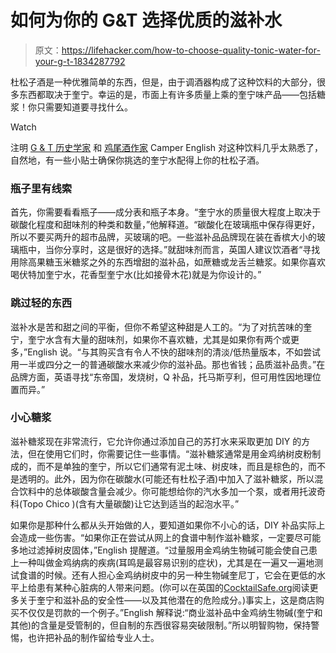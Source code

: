 # 如何为你的 G&T 选择优质的滋补水

> 原文：<https://lifehacker.com/how-to-choose-quality-tonic-water-for-your-g-t-1834287792>

杜松子酒是一种优雅简单的东西，但是，由于调酒器构成了这种饮料的大部分，很多东西都取决于奎宁。幸运的是，市面上有许多质量上乘的奎宁味产品——包括糖浆！你只需要知道要寻找什么。

Watch

注明 [G & T 历史学家](https://www.amazon.com/Tonic-Water-AKA-Camper-English-ebook/dp/B01MXOAPOC?asc_campaign=InlineText&asc_refurl=https://lifehacker.com/how-to-choose-quality-tonic-water-for-your-g-t-1834287792&asc_source=&tag=kinjalifehackerlink-20) 和 [鸡尾酒作家](https://www.alcademics.com) Camper English 对这种饮料几乎太熟悉了，自然地，有一些小贴士确保你挑选的奎宁水配得上你的杜松子酒。

### 瓶子里有线索

首先，你需要看看瓶子——成分表和瓶子本身。“奎宁水的质量很大程度上取决于碳酸化程度和甜味剂的种类和数量，”他解释道。“碳酸化在玻璃瓶中保存得更好，所以不要买两升的超市品牌，买玻璃的吧。一些滋补品品牌现在装在香槟大小的玻璃瓶中，当你分享时，这是很好的选择。”就甜味剂而言，英国人建议饮酒者“寻找用除高果糖玉米糖浆之外的东西增甜的滋补品，如蔗糖或龙舌兰糖浆。如果你喜欢喝伏特加奎宁水，花香型奎宁水(比如接骨木花)就是为你设计的。”

### 跳过轻的东西

滋补水是苦和甜之间的平衡，但你不希望这种甜是人工的。“为了对抗苦味的奎宁，奎宁水含有大量的甜味剂，如果你不喜欢糖，尤其是如果你有两个或更多，”English 说。“与其购买含有令人不快的甜味剂的清淡/低热量版本，不如尝试用一半或四分之一的普通碳酸水来减少你的滋补品。那也省钱；品质滋补品贵。”在品牌方面，英语寻找“东帝国，发烧树，Q 补品，托马斯亨利，但可用性因地理位置而异。”

### 小心糖浆

滋补糖浆现在非常流行，它允许你通过添加自己的苏打水来采取更加 DIY 的方法，但在使用它们时，你需要记住一些事情。“滋补糖浆通常是用金鸡纳树皮粉制成的，而不是单独的奎宁，所以它们通常有泥土味、树皮味，而且是棕色的，而不是透明的。此外，因为你在碳酸水(可能还有杜松子酒)中加入了滋补糖浆，所以混合饮料中的总体碳酸含量会减少。你可能想给你的汽水多加一个泵，或者用托波奇科(Topo Chico )(含有大量碳酸)让它达到适当的起泡水平。”

如果你是那种什么都从头开始做的人，要知道如果你不小心的话，DIY 补品实际上会造成一些伤害。“如果你正在尝试从网上的食谱中制作滋补糖浆，一定要尽可能多地过滤掉树皮固体，”English 提醒道。“过量服用金鸡纳生物碱可能会使自己患上一种叫做金鸡纳病的疾病(耳鸣是最容易识别的症状)，尤其是在一遍又一遍地测试食谱的时候。还有人担心金鸡纳树皮中的另一种生物碱奎尼丁，它会在更低的水平上给患有某种心脏病的人带来问题。(你可以在英国的[CocktailSafe.org](https://www.cocktailsafe.org/quinine-tonic-water-cinchona-bark.html)阅读更多关于奎宁和滋补品的安全性——以及其他潜在的危险成分。)事实上，这是商店购买不仅仅是罚款的一个例子。”English 解释说:“商业滋补品中金鸡纳生物碱(奎宁和其他)的含量是受管制的，但自制的东西很容易突破限制。”所以明智购物，保持警惕，也许把补品的制作留给专业人士。